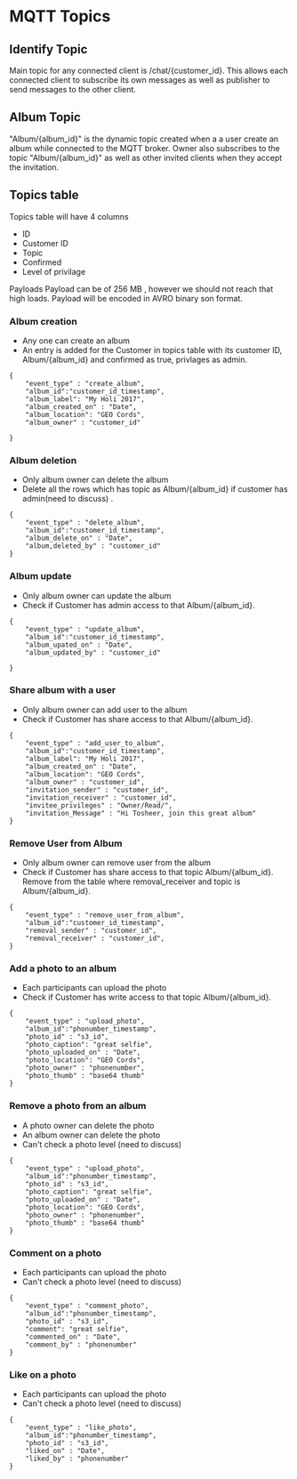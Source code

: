 # MQTT Topics #
## Identify Topic ##
Main topic for any connected client is /chat/{customer_id}.  This allows each connected client to subscribe its own messages as well as publisher to send messages to the other client.

## Album Topic ##
"Album/{album_id}" is the dynamic topic created when a a user create an album while connected to the MQTT broker.   Owner also subscribes to the topic "Album/{album_id}" as well as other invited clients when they accept the invitation. 

## Topics table ##
Topics table will have 4 columns
* ID
* Customer ID
* Topic
* Confirmed
* Level of privilage 

Payloads 
Payload can be of 256 MB , however we should not reach that high loads. Payload will be encoded in AVRO binary son format. 

### Album creation ###
* Any one can create an album
* An entry is added for the Customer in topics table with its customer ID, Album/{album_id} and confirmed as true, privlages as admin.

```
{
	"event_type" : "create_album",
	"album_id":"customer_id_timestamp",
	"album_label": "My Holi 2017",
	"album_created_on" : "Date",
	"album_location": "GEO Cords",
	"album_owner" : "customer_id"

}
```


### Album deletion ###
* Only album owner can delete the album
* Delete all the rows which has topic as Album/{album_id} if customer has admin(need to discuss) .

```
{
	"event_type" : "delete_album",
	"album_id":"customer_id_timestamp",
	"album_delete_on" : "Date",
	"album,deleted_by" : "customer_id"
}
```


### Album update ###
* Only album owner can update the album
* Check if Customer has admin access to that Album/{album_id}.

```
{
	"event_type" : "update_album",
	"album_id":"customer_id_timestamp",
	"album_upated_on" : "Date",
	"album_updated_by" : "customer_id"

}
```

### Share album with a user ###
* Only album owner can add user to the album
* Check if Customer has share access to that Album/{album_id}.
```
{
    "event_type" : "add_user_to_album",
    "album_id":"customer_id_timestamp",
    "album_label": "My Holi 2017",
    "album_created_on" : "Date",
    "album_location": "GEO Cords",
    "album_owner" : "customer_id",
    "invitation_sender" : "customer_id",
    "invitation_receiver" : "customer_id",
    "invitee_privileges" : "Owner/Read/",
    "invitation_Message" : "Hi Tosheer, join this great album"
}
```

### Remove User from Album ###
* Only album owner can remove user from the album
* Check if Customer has share access to that topic Album/{album_id}. Remove from the table where removal_receiver and topic is Album/{album_id}.
```
{
    "event_type" : "remove_user_from_album",
    "album_id":"customer_id_timestamp",
    "removal_sender" : "customer_id",
    "removal_receiver" : "customer_id",
}
```

### Add a photo to an album ###
* Each participants can upload the photo
* Check if Customer has write access to that topic Album/{album_id}.
```
{
	"event_type" : "upload_photo",
    "album_id":"phonumber_timestamp",
    "photo_id" : "s3_id",
	"photo_caption": "great selfie",
	"photo_uploaded_on" : "Date",
	"photo_location": "GEO Cords",
	"photo_owner" : "phonenumber",
    "photo_thumb" : "base64 thumb"
}
```

### Remove a photo from an album ###
* A photo owner can delete the photo
* An album owner can delete the photo
* Can't check a photo level (need to discuss)
```
{
	"event_type" : "upload_photo",
    "album_id":"phonumber_timestamp",
    "photo_id" : "s3_id",
	"photo_caption": "great selfie",
	"photo_uploaded_on" : "Date",
	"photo_location": "GEO Cords",
	"photo_owner" : "phonenumber",
    "photo_thumb" : "base64 thumb"
}
```

### Comment on a photo ###
* Each participants can upload the photo
* Can't check a photo level (need to discuss)
```
{
	"event_type" : "comment_photo",
	"album_id":"phonumber_timestamp",
	"photo_id" : "s3_id",
	"comment": "great selfie",
	"commented_on" : "Date",
	"comment_by" : "phonenumber"
}
```

### Like on a photo ###
* Each participants can upload the photo
* Can't check a photo level (need to discuss)
```
{
	"event_type" : "like_photo",
	"album_id":"phonumber_timestamp",
	"photo_id" : "s3_id",
	"liked_on" : "Date",
	"liked_by" : "phonenumber"
}

```